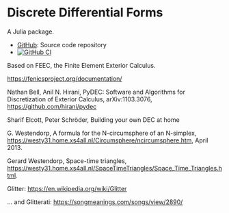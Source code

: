 # Discrete Differential Forms

A Julia package.

* [GitHub](https://github.com/eschnett/DDF.jl): Source code repository
* [![GitHub CI](https://github.com/eschnett/DDF.jl/workflows/CI/badge.svg)](https://github.com/eschnett/DDF.jl/actions)

Based on FEEC, the Finite Element Exterior Calculus.

https://fenicsproject.org/documentation/

Nathan Bell, Anil N. Hirani, PyDEC: Software and Algorithms for
Discretization of Exterior Calculus, arXiv:1103.3076,
<https://github.com/hirani/pydec>

Sharif Elcott, Peter Schröder, Building your own DEC at home

G. Westendorp, A formula for the N-circumsphere of an N-simplex,
<https://westy31.home.xs4all.nl/Circumsphere/ncircumsphere.htm>, April
2013.

Gerard Westendorp, Space-time triangles,
<https://westy31.home.xs4all.nl/SpaceTimeTriangles/Space_Time_Triangles.html>.



Glitter: https://en.wikipedia.org/wiki/Glitter

... and Glitterati: https://songmeanings.com/songs/view/2890/

